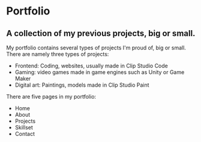 # Portfolio

## A collection of my previous projects, big or small.

My portfolio contains several types of projects I'm proud of, big or small. 
There are namely three types of projects:

* Frontend: Coding, websites, usually made in Clip Studio Code
* Gaming: video games made in game engines such as Unity or Game Maker
* Digital art: Paintings, models made in Clip Studio Paint

There are five pages in my portfolio:
* Home
* About
* Projects
* Skillset
* Contact